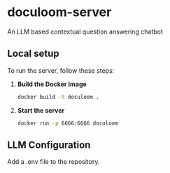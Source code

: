 # doculoom-server

An LLM based contextual question answering chatbot

## Local setup

To run the server, follow these steps:

1. **Build the Docker Image**

   ```bash
   docker build -t doculoom .
   ```
   
2. **Start the server**

   ```bash
   docker run -p 6666:6666 doculoom

## LLM Configuration
Add a .env file to the repository.